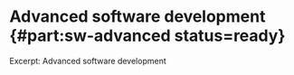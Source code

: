 
# Advanced software development  {#part:sw-advanced status=ready}

Excerpt: Advanced software development
 
<minitoc/>

